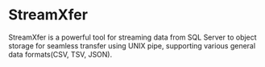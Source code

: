 # StreamXfer
StreamXfer is a powerful tool for streaming data from SQL Server to object storage for seamless transfer using UNIX pipe, supporting various general data formats(CSV, TSV, JSON).

